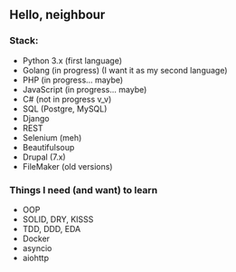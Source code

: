 ## Hello, neighbour

### Stack:
- Python 3.x (first language)
- Golang (in progress) (I want it as my second language)
- PHP (in progress... maybe)
- JavaScript (in progress... maybe)
- C# (not in progress v_v)
- SQL (Postgre, MySQL)
- Django
- REST
- Selenium (meh)
- Beautifulsoup
- Drupal (7.x)
- FileMaker (old versions)

### Things I need (and want) to learn
- OOP
- SOLID, DRY, KISSS
- TDD, DDD, EDA
- Docker
- asyncio
- aiohttp
